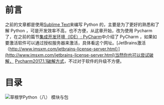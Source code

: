 # 前言 #

之前的文章都是使用[Sublime Text](http://www.sublimetext.com/)来编写 Python 的，主要是为了更好的熟悉和了解 Python ，可是开发效率不高，也不方便，从这章开始，改为使用 Pycharm 了，在之前的篇节[集成开发环境（IDE）: PyCharm](https://www.readwithu.com/python1/IDE.html)中介绍了 PyCharm ，如果如要激活软件可以通过授权服务器来激活，具体看这个网址。[JetBrains激活（http://www.imsxm.com/jetbrains-license-server.html）](http://www.imsxm.com/jetbrains-license-server.html)当然你也可以尝试破解，  [Pycharm2017.1.1破解方式](http://blog.csdn.net/zyfortirude/article/details/70800681)，不过对于软件的升级不方便。

# 目录 #

![草根学Python（八）  模块与包](https://user-gold-cdn.xitu.io/2017/7/12/cec403e8ec56c1f17b466e7488f5ed23)

